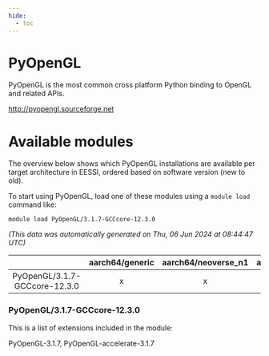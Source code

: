 ```yaml
---
hide:
  - toc
---
```


PyOpenGL
========


PyOpenGL is the most common cross platform Python binding to OpenGL and related APIs.

http://pyopengl.sourceforge.net
# Available modules


The overview below shows which PyOpenGL installations are available per target architecture in EESSI, ordered based on software version (new to old).

To start using PyOpenGL, load one of these modules using a `module load` command like:

```shell
module load PyOpenGL/3.1.7-GCCcore-12.3.0
```

*(This data was automatically generated on Thu, 06 Jun 2024 at 08:44:47 UTC)*  

| |aarch64/generic|aarch64/neoverse_n1|aarch64/neoverse_v1|x86_64/generic|x86_64/amd/zen2|x86_64/amd/zen3|x86_64/intel/haswell|x86_64/intel/skylake_avx512|
| :---: | :---: | :---: | :---: | :---: | :---: | :---: | :---: | :---: |
|PyOpenGL/3.1.7-GCCcore-12.3.0|x|x|x|x|x|x|x|x|


### PyOpenGL/3.1.7-GCCcore-12.3.0

This is a list of extensions included in the module:

PyOpenGL-3.1.7, PyOpenGL-accelerate-3.1.7